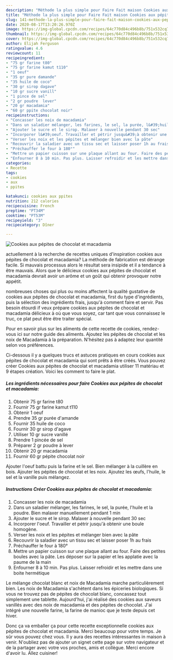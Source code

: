 ```yaml
---
description: "Méthode la plus simple pour Faire Fait maison Cookies aux pépites de chocolat et macadamia"
title: "Méthode la plus simple pour Faire Fait maison Cookies aux pépites de chocolat et macadamia"
slug: 141-methode-la-plus-simple-pour-faire-fait-maison-cookies-aux-pepites-de-chocolat-et-macadamia
date: 2020-08-17T13:20:26.970Z
image: https://img-global.cpcdn.com/recipes/64c770d84c496b8b/751x532cq70/cookies-aux-pepites-de-chocolat-et-macadamia-photo-principale-de-la-recette.jpg
thumbnail: https://img-global.cpcdn.com/recipes/64c770d84c496b8b/751x532cq70/cookies-aux-pepites-de-chocolat-et-macadamia-photo-principale-de-la-recette.jpg
cover: https://img-global.cpcdn.com/recipes/64c770d84c496b8b/751x532cq70/cookies-aux-pepites-de-chocolat-et-macadamia-photo-principale-de-la-recette.jpg
author: Elijah Ferguson
ratingvalue: 4.6
reviewcount: 11
recipeingredient:
- "75 gr farine t80"
- "75 gr farine kamut t110"
- "1 oeuf"
- "35 gr pure damande"
- "35 huile de coco"
- "30 gr sirop dagave"
- "10 gr sucre vanill"
- "1 pince de sel"
- "2 gr poudre  lever"
- "20 gr macadamia"
- "60 gr ppite chocolat noir"
recipeinstructions:
- "Concasser les noix de macadamia"
- "Dans un saladier mélanger, les farines, le sel, la purée, l&#39;huile et la poudre. Bien malaxer manuellement pendant 1 min"
- "Ajouter le sucre et le sirop. Malaxer à nouvelle pendant 30 sec"
- "Incorporer l&#39;oeuf. Travailler et pétrir jusqu&#39;à obtenir une boule homogène."
- "Verser les noix et les pépites et mélanger bien avec la pâte"
- "Recouvrir la saladier avec un tissu sec et laisser poser 1h au frais"
- "Préchauffer le four à 180°"
- "Mettre un papier cuisson sur une plaque allant au four. Faire des petites boules avec la pâte. Les déposer sur la papier et les applatie avec la paume de la main"
- "Enfourner 8 à 10 min. Pas plus. Laisser refroidir et les mettre dans une boite hermétique"
categories:
- Recette
tags:
- cookies
- aux
- ppites

katakunci: cookies aux ppites 
nutrition: 212 calories
recipecuisine: French
preptime: "PT34M"
cooktime: "PT53M"
recipeyield: "3"
recipecategory: Dîner

---
```



![Cookies aux pépites de chocolat et macadamia](https://img-global.cpcdn.com/recipes/64c770d84c496b8b/751x532cq70/cookies-aux-pepites-de-chocolat-et-macadamia-photo-principale-de-la-recette.jpg)

actuellement à la recherche de recettes uniques d'inspiration cookies aux pépites de chocolat et macadamia? La méthode de fabrication est dérange facile. Si mauvais processus alors le résultat sera insipide et il a tendance à être mauvais. Alors que le délicieux cookies aux pépites de chocolat et macadamia devrait avoir un arôme et un goût qui obtenir provoquer notre appétit.

nombreuses choses qui plus ou moins affectent la qualité gustative de cookies aux pépites de chocolat et macadamia, first du type d'ingrédients, puis la sélection des ingrédients frais, jusqu'à comment faire et servir. Pas besoin étourdi if veux prépare cookies aux pépites de chocolat et macadamia délicieux à où que vous soyez, car tant que vous connaissez le truc, ce plat peut être être traiter spécial.

Pour en savoir plus sur les aliments de cette recette de cookies, rendez-vous ici sur notre guide des aliments. Ajoutez les pépites de chocolat et les noix de Macadamia à la préparation. N&#39;hésitez pas à adaptez leur quantité selon vos préférences.


Ci-dessous il y a quelques trucs et astuces pratiques en cours cookies aux pépites de chocolat et macadamia qui sont prêts à être créés. Vous pouvez créer Cookies aux pépites de chocolat et macadamia utiliser 11 matériau et 9 étapes création. Voici les comment to faire le plat.

<!--inarticleads1-->

##### Les ingrédients nécessaires pour faire Cookies aux pépites de chocolat et macadamia:

1. Obtenir 75 gr farine t80
1. Fournir 75 gr farine kamut t110
1. Obtenir 1 oeuf
1. Prendre 35 gr purée d&#39;amande
1. Fournir 35 huile de coco
1. Fournir 30 gr sirop d&#39;agave
1. Utiliser 10 gr sucre vanillé
1. Prendre 1 pincée de sel
1. Préparer 2 gr poudre à lever
1. Obtenir 20 gr macadamia
1. Fournir 60 gr pépite chocolat noir


Ajouter l&#39;oeuf battu puis la farine et le sel. Bien mélanger à la cuillère en bois. Ajouter les pépites de chocolat et les noix. Ajoutez les œufs, l&#39;huile, le sel et la vanille puis mélangez. 

<!--inarticleads2-->

##### Instructions Créer Cookies aux pépites de chocolat et macadamia:

1. Concasser les noix de macadamia
1. Dans un saladier mélanger, les farines, le sel, la purée, l&#39;huile et la poudre. Bien malaxer manuellement pendant 1 min
1. Ajouter le sucre et le sirop. Malaxer à nouvelle pendant 30 sec
1. Incorporer l&#39;oeuf. Travailler et pétrir jusqu&#39;à obtenir une boule homogène.
1. Verser les noix et les pépites et mélanger bien avec la pâte
1. Recouvrir la saladier avec un tissu sec et laisser poser 1h au frais
1. Préchauffer le four à 180°
1. Mettre un papier cuisson sur une plaque allant au four. Faire des petites boules avec la pâte. Les déposer sur la papier et les applatie avec la paume de la main
1. Enfourner 8 à 10 min. Pas plus. Laisser refroidir et les mettre dans une boite hermétique


Le mélange chocolat blanc et noix de Macadamia marche particulièrement bien. Les noix de Macadamia s&#39;achètent dans les épiceries biologiques. Si vous ne trouvez pas de pépites de chocolat blanc, concassez tout simplement une tablette. Aujourd&#39;hui, j&#39;ai réalisé des cookies aux saveurs vanillés avec des noix de macadamia et des pépites de chocolat. J&#39;ai intégré une nouvelle farine, la farine de manioc que je teste depuis cet hiver. 


Donc ça va emballer ça pour cette recette exceptionnelle cookies aux pépites de chocolat et macadamia. Merci beaucoup pour votre temps. Je sûr vous pouvez chez vous. Il y aura des recettes  intéressantes in maison à venir. N'oubliez pas de ajouter un signet cette page sur votre navigateur et de la partager avec votre vos proches, amis et collègue. Merci encore d'avoir lu. Allez cuisiner!
